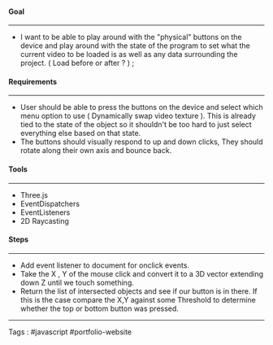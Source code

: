 #### Goal
___
- I want to be able to play around with the "physical" buttons on the device and play around with the state of the program to set what the current video to be loaded is as well as any data surrounding the project. ( Load before or after ? ) ;
#### Requirements
____
- User should be able to press the buttons on the device and select which menu option to use ( Dynamically swap video texture ). This is already tied to the state of the object so it shouldn't be too hard to just select everything else based on that state. 
- The buttons should visually respond to up and down clicks, They should rotate along their own axis and bounce back. 

#### Tools
____
- Three.js 
- EventDispatchers
- EventListeners
- 2D Raycasting 

#### Steps
____
- Add event listener to document for onclick events.
- Take the X , Y of the mouse click and convert it to a 3D vector extending down Z until we touch something. 
- Return the list of intersected objects and see if our button is in there. If this is the case compare the X,Y against some Threshold to determine whether the top or bottom button was pressed. 

----
Tags : #javascript #portfolio-website